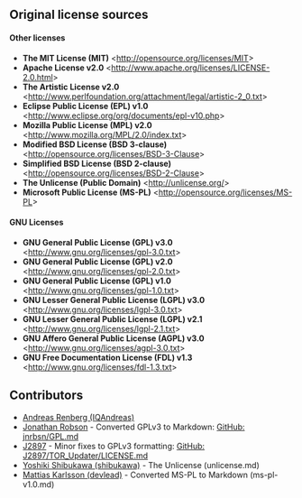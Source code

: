 
## Original license sources

#### Other licenses

 * **The MIT License (MIT)**  &lt;<http://opensource.org/licenses/MIT>&gt;
 * **Apache License v2.0**  &lt;<http://www.apache.org/licenses/LICENSE-2.0.html>&gt;
 * **The Artistic License v2.0**  &lt;<http://www.perlfoundation.org/attachment/legal/artistic-2_0.txt>&gt;
 * **Eclipse Public License (EPL) v1.0**  &lt;<http://www.eclipse.org/org/documents/epl-v10.php>&gt;
 * **Mozilla Public License (MPL) v2.0**  &lt;<http://www.mozilla.org/MPL/2.0/index.txt>&gt;
 * **Modified BSD License (BSD 3-clause)**  &lt;<http://opensource.org/licenses/BSD-3-Clause>&gt;
 * **Simplified BSD License (BSD 2-clause)**  &lt;<http://opensource.org/licenses/BSD-2-Clause>&gt;
 * **The Unlicense (Public Domain)** &lt;<http://unlicense.org/>&gt;
 * **Microsoft Public License (MS-PL)** &lt;<http://opensource.org/licenses/MS-PL>&gt;

#### GNU Licenses

 * **GNU General Public License (GPL) v3.0**  &lt;<http://www.gnu.org/licenses/gpl-3.0.txt>&gt;
 * **GNU General Public License (GPL) v2.0**  &lt;<http://www.gnu.org/licenses/gpl-2.0.txt>&gt;
 * **GNU General Public License (GPL) v1.0**  &lt;<http://www.gnu.org/licenses/gpl-1.0.txt>&gt;
 * **GNU Lesser General Public License (LGPL) v3.0**  &lt;<http://www.gnu.org/licenses/lgpl-3.0.txt>&gt;
 * **GNU Lesser General Public License (LGPL) v2.1**  &lt;<http://www.gnu.org/licenses/lgpl-2.1.txt>&gt;
 * **GNU Affero General Public License (AGPL) v3.0**  &lt;<http://www.gnu.org/licenses/agpl-3.0.txt>&gt;
 * **GNU Free Documentation License (FDL) v1.3**  &lt;<http://www.gnu.org/licenses/fdl-1.3.txt>&gt;

## Contributors

* [Andreas Renberg (IQAndreas)](https://github.com/IQAndreas)
* [Jonathan Robson](https://github.com/jnrbsn) - Converted GPLv3 to Markdown: [GitHub: jnrbsn/GPL.md](https://gist.github.com/jnrbsn/708961)
* [J2897](https://github.com/J2897) - Minor fixes to GPLv3 formatting: [GitHub: J2897/TOR_Updater/LICENSE.md](https://github.com/J2897/TOR_Updater/blob/master/LICENSE.md)
* [Yoshiki Shibukawa (shibukawa)](https://github.com/shibukawa) - The Unlicense (unlicense.md)
* [Mattias Karlsson (devlead)](https://github.com/devlead) - Converted MS-PL to Markdown (ms-pl-v1.0.md)